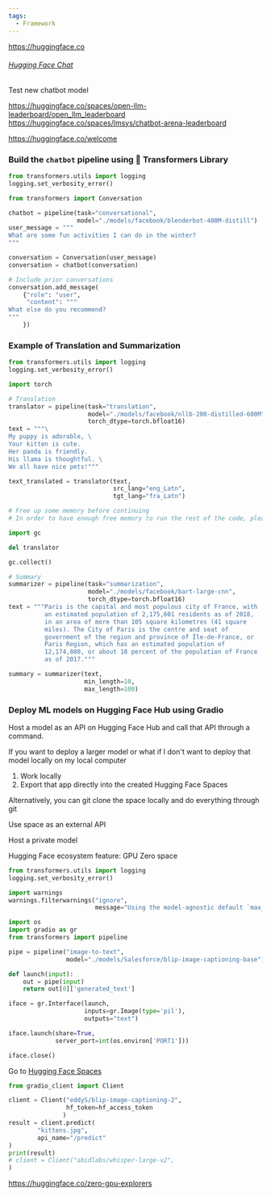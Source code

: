 ```yaml
---
tags:
  - Framework
---
```


https://huggingface.co

###### [Hugging Face Chat](https://huggingface.co/chat)

Test new chatbot model

https://huggingface.co/spaces/open-llm-leaderboard/open_llm_leaderboard
https://huggingface.co/spaces/lmsys/chatbot-arena-leaderboard

https://huggingface.co/welcome

### Build the `chatbot` pipeline using 🤗 Transformers Library

```python
from transformers.utils import logging
logging.set_verbosity_error()

from transformers import Conversation

chatbot = pipeline(task="conversational",
                   model="./models/facebook/blenderbot-400M-distill")
user_message = """
What are some fun activities I can do in the winter?
"""

conversation = Conversation(user_message)
conversation = chatbot(conversation)

# Include prior conversations
conversation.add_message(
    {"role": "user",
     "content": """
What else do you recommend?
"""
    })
```

### Example of Translation and Summarization

```python
from transformers.utils import logging
logging.set_verbosity_error()

import torch

# Translation
translator = pipeline(task="translation",
                      model="./models/facebook/nllb-200-distilled-600M",
                      torch_dtype=torch.bfloat16) 
text = """\
My puppy is adorable, \
Your kitten is cute.
Her panda is friendly.
His llama is thoughtful. \
We all have nice pets!"""

text_translated = translator(text,
                             src_lang="eng_Latn",
                             tgt_lang="fra_Latn")

# Free up some memory before continuing
# In order to have enough free memory to run the rest of the code, please run the following to free up memory on the machine.

import gc

del translator

gc.collect()

# Summary
summarizer = pipeline(task="summarization",
                      model="./models/facebook/bart-large-cnn",
                      torch_dtype=torch.bfloat16)
text = """Paris is the capital and most populous city of France, with
          an estimated population of 2,175,601 residents as of 2018,
          in an area of more than 105 square kilometres (41 square
          miles). The City of Paris is the centre and seat of
          government of the region and province of Île-de-France, or
          Paris Region, which has an estimated population of
          12,174,880, or about 18 percent of the population of France
          as of 2017."""

summary = summarizer(text,
                     min_length=10,
                     max_length=100)
```

### Deploy ML models on Hugging Face Hub using Gradio

Host a model as an API on Hugging Face Hub and call that API through a command.

If you want to deploy a larger model or what if I don't want to deploy that model locally on my local computer

1. Work locally
2. Export that app directly into the created Hugging Face Spaces

Alternatively, you can git clone the space locally and do everything through git

Use space as an external API

Host a private model

Hugging Face ecosystem feature: GPU Zero space

```python
from transformers.utils import logging
logging.set_verbosity_error()

import warnings
warnings.filterwarnings("ignore", 
                        message="Using the model-agnostic default `max_length`")

import os
import gradio as gr
from transformers import pipeline

pipe = pipeline("image-to-text",
                model="./models/Salesforce/blip-image-captioning-base")

def launch(input):
    out = pipe(input)
    return out[0]['generated_text']

iface = gr.Interface(launch,
                     inputs=gr.Image(type='pil'),
                     outputs="text")

iface.launch(share=True, 
             server_port=int(os.environ['PORT1']))

iface.close()
```

Go to [Hugging Face Spaces](https://huggingface.co/spaces)

```Python
from gradio_client import Client

client = Client("eddyS/blip-image-captioning-2",
                hf_token=hf_access_token
               )
result = client.predict(
        "kittens.jpg",
        api_name="/predict"
)
print(result)
# client = Client("abidlabs/whisper-large-v2", 
)
```

https://huggingface.co/zero-gpu-explorers